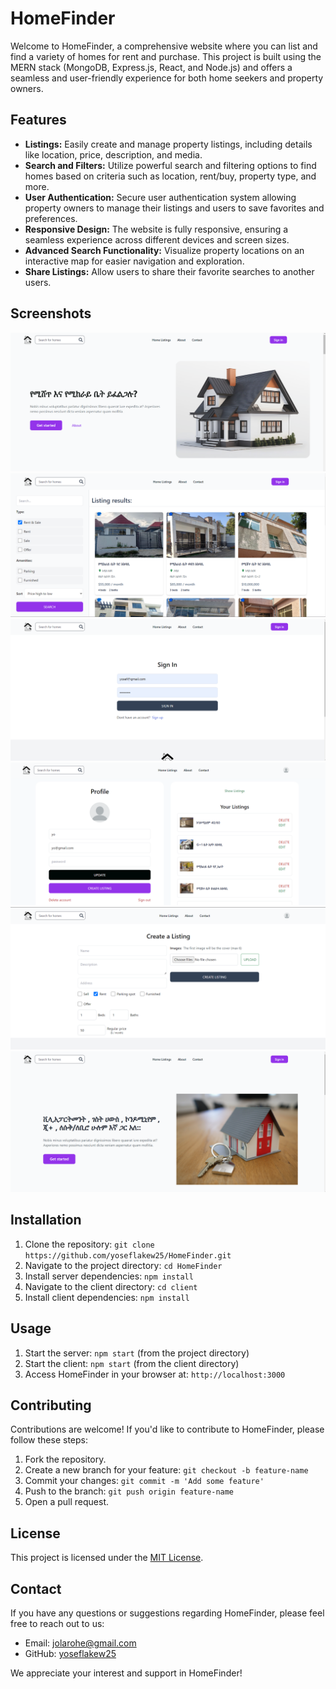 # HomeFinder

Welcome to HomeFinder, a comprehensive website where you can list and find a variety of homes for rent and purchase. This project is built using the MERN stack (MongoDB, Express.js, React, and Node.js) and offers a seamless and user-friendly experience for both home seekers and property owners.

## Features

- **Listings:** Easily create and manage property listings, including details like location, price, description, and media.
- **Search and Filters:** Utilize powerful search and filtering options to find homes based on criteria such as location, rent/buy, property type, and more.
- **User Authentication:** Secure user authentication system allowing property owners to manage their listings and users to save favorites and preferences.
- **Responsive Design:** The website is fully responsive, ensuring a seamless experience across different devices and screen sizes.
- **Advanced Search Functionality:** Visualize property locations on an interactive map for easier navigation and exploration.
- **Share Listings:** Allow users to share their favorite searches to another users.

## Screenshots

![screenshot1](https://github.com/yoseflakew25/HomeFinder/blob/main/client/public/1.png)
![screenshot1](https://github.com/yoseflakew25/HomeFinder/blob/main/client/public/2.png)
![screenshot1](https://github.com/yoseflakew25/HomeFinder/blob/main/client/public/3.png)
![screenshot1](https://github.com/yoseflakew25/HomeFinder/blob/main/client/public/4.png)
![screenshot1](https://github.com/yoseflakew25/HomeFinder/blob/main/client/public/5.png)
![screenshot1](https://github.com/yoseflakew25/HomeFinder/blob/main/client/public/6.png)


## Installation

1. Clone the repository: `git clone https://github.com/yoseflakew25/HomeFinder.git`
2. Navigate to the project directory: `cd HomeFinder`
3. Install server dependencies: `npm install`
4. Navigate to the client directory: `cd client`
5. Install client dependencies: `npm install`

## Usage

1. Start the server: `npm start` (from the project directory)
2. Start the client: `npm start` (from the client directory)
3. Access HomeFinder in your browser at: `http://localhost:3000`

## Contributing

Contributions are welcome! If you'd like to contribute to HomeFinder, please follow these steps:

1. Fork the repository.
2. Create a new branch for your feature: `git checkout -b feature-name`
3. Commit your changes: `git commit -m 'Add some feature'`
4. Push to the branch: `git push origin feature-name`
5. Open a pull request.

## License

This project is licensed under the [MIT License](LICENSE).

## Contact

If you have any questions or suggestions regarding HomeFinder, please feel free to reach out to us:

- Email: [jolarohe@gmail.com](mailto:jolarohe@gmail.com)
- GitHub: [yoseflakew25](https://github.com/yoseflakew25)

We appreciate your interest and support in HomeFinder!
